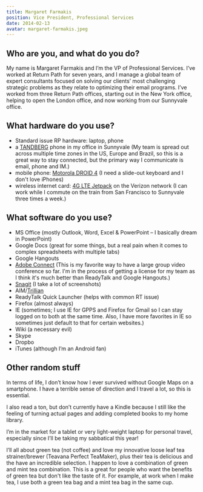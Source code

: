 ```yaml
---
title: Margaret Farmakis
position: Vice President, Professional Services
date: 2014-02-13
avatar: margaret-farmakis.jpeg
---
```


## Who are you, and what do you do?

My name is Margaret Farmakis and I’m the VP of Professional Services. I’ve worked at Return Path for seven years, and I manage a global team of expert consultants focused on solving our clients’ most challenging strategic problems as they relate to optimizing their email programs. I’ve worked from three Return Path offices, starting out in the New York office, helping to open the London office, and now working from our Sunnyvale office.

## What hardware do you use?

* Standard issue RP hardware: laptop, phone
* a [TANDBERG](http://www.cisco.com/c/en/us/solutions/telepresence/ttg.html) phone in my office in Sunnyvale (My team is spread out across multiple time zones in the US, Europe and Brazil, so this is a great way to stay connected, but the primary way I communicate is email, phone and IM.)
* mobile phone: [Motorola DROID 4](http://www.motorola.com/us/DROID-4-by-Motorola/88569.html) (I need a slide-out keyboard and I don't love iPhones)
* wireless internet card: [4G LTE Jetpack](http://www.verizonwireless.com/b2c/device/mobile-hotspot) on the Verizon network (I can work while I commute on the train from San Francisco to Sunnyvale three times a week.)

## What software do you use?

* MS Office (mostly Outlook, Word, Excel & PowerPoint – I basically dream in PowerPoint)
* Google Docs (great for some things, but a real pain when it comes to complex spreadsheets with multiple tabs)
* Google Hangouts
* [Adobe Connect](http://www.adobe.com/products/adobeconnect.html) (This is my favorite way to have a large group video conference so far. I'm in the process of getting a license for my team as I think it's much better than ReadyTalk and Google Hangouts.)
* [Snagit](http://www.techsmith.com/snagit.html) (I take a lot of screenshots)
* AIM/[Trillian](https://www.trillian.im/)
* ReadyTalk Quick Launcher (helps with common RT issue)
* Firefox (almost always)
* IE (sometimes; I use IE for GPPS and Firefox for Gmail so I can stay logged on to both at the same time. Also, I have more favorites in IE so sometimes just default to that for certain websites.)
* Wiki (a necessary evil)
* Skype
* Dropbo
* iTunes (although I’m an Android fan)

## Other random stuff

In terms of life, I don’t know how I ever survived without Google Maps on a smartphone. I have a terrible sense of direction and I travel a lot, so this is essential.

I also read a ton, but don’t currently have a Kindle because I still like the feeling of turning actual pages and adding completed books to my home library.

I’m in the market for a tablet or very light-weight laptop for personal travel, especially since I’ll be taking my sabbatical this year!

I’ll all about green tea (not coffee) and love my innovative loose leaf tea strainer/brewer (Teavana Perfect TeaMaker), plus their tea is delicious and the have an incredible selection. I happen to love a combination of  green and mint tea combination. This is a great for people who want the benefits of green tea but don't like the taste of it. For example, at work when I make tea, I use both a green tea bag and a mint tea bag in the same cup.